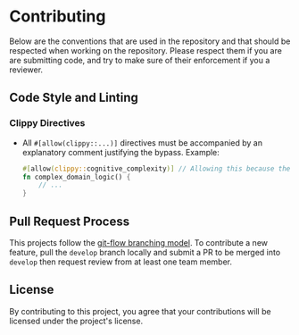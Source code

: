 # Contributing

Below are the conventions that are used in the repository and that should be respected when working on the repository. Please respect them if you are are submitting code, and try to make sure of their enforcement if you a reviewer.

## Code Style and Linting
### Clippy Directives
- All `#[allow(clippy::...)]` directives must be accompanied by an explanatory comment justifying the bypass. Example:
  ```rust
  #[allow(clippy::cognitive_complexity)] // Allowing this because the cognitive complexity cannot be reduced further
  fn complex_domain_logic() {
      // ...
  }
  ```

## Pull Request Process

This projects follow the [git-flow branching model](https://git-flow.readthedocs.io/fr/latest/presentation.html).
To contribute a new feature, pull the `develop` branch locally and submit a PR to be merged into `develop` then request review from at least one team member.


## License
By contributing to this project, you agree that your contributions will be licensed under the project's license.

